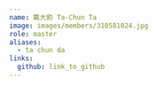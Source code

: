 ```yaml
---
name: 戴大鈞 Ta-Chun Ta 
image: images/members/310581024.jpg 
role: master
aliases:
  - ta chun da
links:
  github: link_to_github 
---
```

